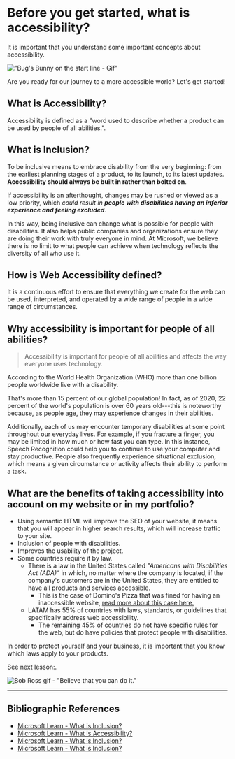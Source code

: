 # Before you get started, what is accessibility?
It is important that you understand some important concepts about accessibility.

!["Bug's Bunny on the start line - Gif"](https://media.giphy.com/media/QJvwBSGaoc4eI/giphy.gif) 

Are you ready for our journey to a more accessible world? Let's get started!

## What is Accessibility?
Accessibility is defined as a "word used to describe whether a product can be used by people of all abilities.".

## What is Inclusion?
To be inclusive means to embrace disability from the very beginning: from the earliest planning stages of a product, to its launch, to its latest updates.  **Accessibility should always be built in rather than bolted on**. 

If accessibility is an afterthought, changes may be rushed or viewed as a low priority, which _could result in **people with disabilities having an inferior experience and feeling excluded**_.

In this way, being inclusive can change what is possible for people with disabilities. It also helps public companies and organizations ensure they are doing their work with truly everyone in mind. At Microsoft, we believe there is no limit to what people can achieve when technology reflects the diversity of all who use it.

##   How is Web Accessibility defined?
It is a continuous effort to ensure that everything we create for the web can be used, interpreted, and operated by a wide range of people in a wide range of circumstances.

## Why accessibility is important for people of all abilities?
> Accessibility is important for people of all abilities and affects the way everyone uses technology.

According to the World Health Organization (WHO) more than one billion people worldwide live with a disability. 

That's more than 15 percent of our global population! In fact, as of 2020, 22 percent of the world's population is over 60 years old---this is noteworthy because, as people age, they may experience changes in their abilities. 

Additionally, each of us may encounter temporary disabilities at some point throughout our everyday lives. For example, if you fracture a finger, you may be limited in how much or how fast you can type. In this instance, Speech Recognition could help you to continue to use your computer and stay productive. People also frequently experience situational exclusion, which means a given circumstance or activity affects their ability to perform a task.  


## What are the benefits of taking accessibility into account on my website or in my portfolio?
- Using semantic HTML will improve the SEO of your website, it means that you will appear in higher search results, which will increase traffic to your site.
-	Inclusion of people with disabilities.
-	Improves the usability of the project.
-	Some countries require it by law.
    -  There is a law in the United States called _"Americans with Disabilities Act (ADA)"_ in which, no matter where the company is located, if the company's customers are in the United States, they are entitled to have all products and services accessible. 
        - This is the case of Domino's Pizza that was fined for having an inaccessible website, [read more about this case here.](https://www.cnbc.com/2019/10/07/dominos-supreme-court.html) 
    - LATAM has 55% of countries with laws, standards, or guidelines that specifically address web accessibility.
        - The remaining 45% of countries do not have specific rules for the web, but do have policies that protect people with disabilities. 

In order to protect yourself and your business, it is important that you know which laws apply to your products. 

See next lesson:[](). 

![Bob Ross gif - "Believe that you can do it."](https://media.giphy.com/media/3Fi5jZkZdJA4M/giphy.gif)

---

## Bibliographic References
- [Microsoft Learn - What is Inclusion?](https://docs.microsoft.com/en-us/learn/modules/intro-accessibility-disability/02-what-is-inclusion)
- [Microsoft Learn - What is Accessibility?](https://docs.microsoft.com/en-us/learn/modules/intro-accessibility-disability/00-what-is-accessibility)
- [Microsoft Learn - What is Inclusion?](https://docs.microsoft.com/en-us/learn/modules/intro-accessibility-disability/02-what-is-inclusion)
- [Microsoft Learn - What is Inclusion?](https://docs.microsoft.com/en-us/learn/modules/intro-accessibility-disability/02-what-is-inclusion)